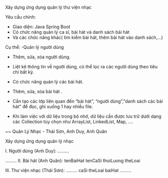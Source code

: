 Xây dựng ứng dụng quản lý thư viện nhạc

Yêu cầu chính:

- Giao diện: Java Spring Boot
- Có chức năng quản lý ca sĩ, bài hát và danh sách bài hát
- Và các chức năng khác( tìm kiếm bài hát, thêm bài hát vào danh sách,...)


Cụ thể:
-Quản lý người dùng

+ Thêm, sửa, xóa người dùng.

+ Liệt kê thông tin về người dùng, có thể lọc ra các người dùng theo tiêu chí bất kỳ.

- Có chức năng quản lý các bài hát.

+ Thêm, sửa, xóa bài hát .

+ Cần tạo các lớp liên quan đến “bài hát”, “người dùng”,"danh sách các bài hát" để đọc, ghi xuống 1 hay nhiều file.

- Khi làm việc với dữ liệu trong bộ nhớ, dữ liệu cần được lưu trữ dưới dạng các Collection tùy chọn như ArrayList, LinkedList, Map, ....

~~ Quản Lý Nhạc - Thái Sơn, Anh Duy, Anh Quân

Xây dựng ứng dụng quản lý nhạc

I. Người dùng (Anh Duy):
.........

.........
II. Bài hát (Anh Quân):
tenBaiHat
tenCaSi
thoiLuong
theLoai

III. Thư viện nhạc (Thái Sơn):
.........
caSi
theLoai
baiHat
.........



